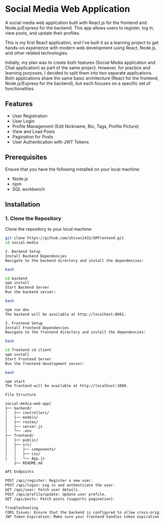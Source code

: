 # Social Media Web Application

A social media web application built with React.js for the frontend and Node.js/Express for the backend. This app allows users to register, log in, view posts, and update their profiles.

This is my first React application, and I've built it as a learning project to get hands-on experience with modern web development using React, Node.js, and other related technologies.

Initially, my plan was to create both features (Social Media application and Chat application) as part of the same project. However, for practice and learning purposes, I decided to split them into two separate applications. Both applications share the same basic architecture (React for the frontend, Node.js/Express for the backend), but each focuses on a specific set of functionalities.

## Features

- User Registration
- User Login
- Profile Management (Edit Nickname, Bio, Tags, Profile Picture)
- View and Load Posts
- Pagination for Posts
- User Authentication with JWT Tokens

## Prerequisites

Ensure that you have the following installed on your local machine:

- Node.js
- npm
- SQL workbench

## Installation

### 1. Clone the Repository

Clone the repository to your local machine:

```bash
git clone https://github.com/shivas1432/SMfrontend.git
cd social-media

2. Backend Setup
Install Backend Dependencies
Navigate to the backend directory and install the dependencies:

bash

cd backend
npm install
Start Backend Server
Run the backend server:

bash

npm run dev
The backend will be available at http://localhost:8081.

3. Frontend Setup
Install Frontend Dependencies
Navigate to the frontend directory and install the dependencies:

bash

cd frontend cd client
npm install
Start Frontend Server
Run the frontend development server:

bash

npm start
The frontend will be available at http://localhost:3000.

File Structure

social-media-web-app/
├── backend/
│   ├── controllers/
│   ├── models/
│   ├── routes/
│   ├── server.js
│   └── .env
├── frontend/
│   ├── public/
│   ├── src/
│   │   ├── components/
│   │   ├── css/
│   │   └── App.js
    ├── README.md

API Endpoints

POST /api/register: Register a new user.
POST /api/login: Log in and authenticate the user.
GET /api/user: Fetch user details.
POST /api/profile/update: Update user profile.
GET /api/posts: Fetch posts (supports pagination).

Troubleshooting
CORS Issues: Ensure that the backend is configured to allow cross-origin requests, especially if running the frontend and backend on different ports.
JWT Token Expiration: Make sure your frontend handles token expiration properly and refreshes the token if needed.